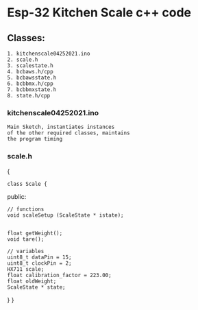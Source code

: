 # Esp-32 Kitchen Scale c++ code

## Classes:
    1. kitchenscale04252021.ino
    2. scale.h
    3. scalestate.h
    4. bcbaws.h/cpp
    5. bcbawsstate.h
    6. bcbbmx.h/cpp
    7. bcbbmxstate.h
    8. state.h/cpp

### kitchenscale04252021.ino

    Main Sketch, instantiates instances 
    of the other required classes, maintains 
    the program timing

### scale.h
{

    class Scale {
        
  public:

    // functions
    void scaleSetup (ScaleState * istate);
        

    float getWeight();
    void tare();

    // variables
    uint8_t dataPin = 15;
    uint8_t clockPin = 2;
    HX711 scale;
    float calibration_factor = 223.00;
    float oldWeight;
    ScaleState * state;
}
}

